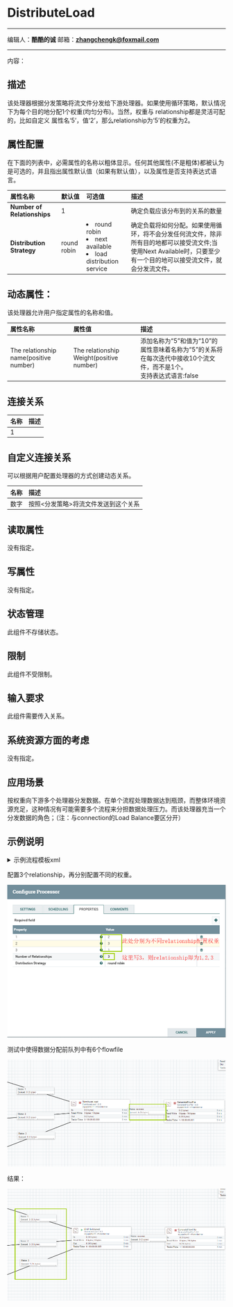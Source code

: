 # DistributeLoad
***
编辑人：__**酷酷的诚**__  邮箱：**zhangchengk@foxmail.com** 
***
内容：


## 描述

该处理器根据分发策略将流文件分发给下游处理器。如果使用循环策略，默认情况下为每个目的地分配1个权重(均匀分布)。当然，权重与 relationship都是灵活可配的，比如自定义 属性名‘5’，值‘2’，那么relationship为‘5’的权重为2。

## 属性配置

在下面的列表中，必需属性的名称以粗体显示。任何其他属性(不是粗体)都被认为是可选的，并且指出属性默认值（如果有默认值），以及属性是否支持表达式语言。

|属性名称|默认值|可选值|描述|
|:-|:-|:-|:-|
|**Number of Relationships**|1||确定负载应该分布到的关系的数量|
|**Distribution Strategy**|round robin|<li>round robin</li><li>next available</li><li>load distribution service</li>|确定负载将如何分配。如果使用循环，将不会分发任何流文件，除非所有目的地都可以接受流文件;当使用Next Available时，只要至少有一个目的地可以接受流文件，就会分发流文件。|

## 动态属性：

该处理器允许用户指定属性的名称和值。

|属性名称|属性值|描述|
|:-|:-|:-|
|The relationship name(positive number)|The relationship Weight(positive number)|添加名称为“5”和值为“10”的属性意味着名称为“5”的关系将在每次迭代中接收10个流文件，而不是1个。<br>支持表达式语言:false|

## 连接关系

|名称|描述|
|:-|:-|
|1||

## 自定义连接关系

可以根据用户配置处理器的方式创建动态关系。

|名称|描述|
|:-|:-|
|数字|按照<分发策略>将流文件发送到这个关系|

## 读取属性

没有指定。

## 写属性

没有指定。

## 状态管理

此组件不存储状态。

## 限制

此组件不受限制。

## 输入要求

此组件需要传入关系。

## 系统资源方面的考虑

没有指定。

## 应用场景

按权重向下游多个处理器分发数据。在单个流程处理数据达到瓶颈，而整体环境资源充足，这种情况有可能需要多个流程来分担数据处理压力。而该处理器充当一个分发数据的角色；（注：与connection的Load Balance要区分开）

## 示例说明

<details>
<summary>示例流程模板xml</summary>
<p>流程图</p>
<img src="./img/DistributeLoad/demo.png">
<p>流程模板xml(1.9.2)</p>
链接: <a target="_blank" href="https://pan.baidu.com/s/1BRDmWSC64NkySli89RksPA&shfl=shareset">百度云盘</a> 提取码: 7mv4 
</details>

配置3个relationship，再分别配置不同的权重。

![](./img/DistributeLoad/config.png)

测试中使得数据分配前队列中有6个flowfile

![](./img/DistributeLoad/dataflow.png)

结果：

![](./img/DistributeLoad/result.png)

